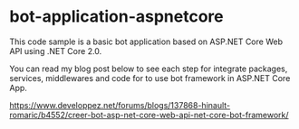 # bot-application-aspnetcore

This code sample is a basic bot application based on ASP.NET Core Web API using .NET Core 2.0. 

You can read my blog post below to see each step for integrate packages, services, middlewares and code for to use bot framework in ASP.NET Core App.

https://www.developpez.net/forums/blogs/137868-hinault-romaric/b4552/creer-bot-asp-net-core-web-api-net-core-bot-framework/
